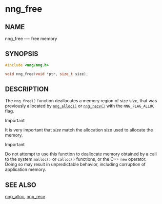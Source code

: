 # nng_free

## NAME

nng_free --- free memory

## SYNOPSIS

```c
#include <nng/nng.h>

void nng_free(void *ptr, size_t size);
```

## DESCRIPTION

The `nng_free()` function deallocates a memory region of size _size_,
that was previously allocated by [`nng_alloc()`](nng_alloc.md) or
[`nng_recv()`](../socket/nng_recv.md) with the `NNG_FLAG_ALLOC` flag.

> [!IMPORTANT]
> It is very important that _size_ match the allocation size
> used to allocate the memory.

> [!IMPORTANT]
> Do not attempt to use this function to deallocate memory
> obtained by a call to the system `malloc()` or `calloc()` functions,
> or the C++ `new` operator.
> Doing so may result in unpredictable
> behavior, including corruption of application memory.

## SEE ALSO

[nng_alloc](nng_alloc.md),
[nng_recv](../socket/nng_recv.md)
